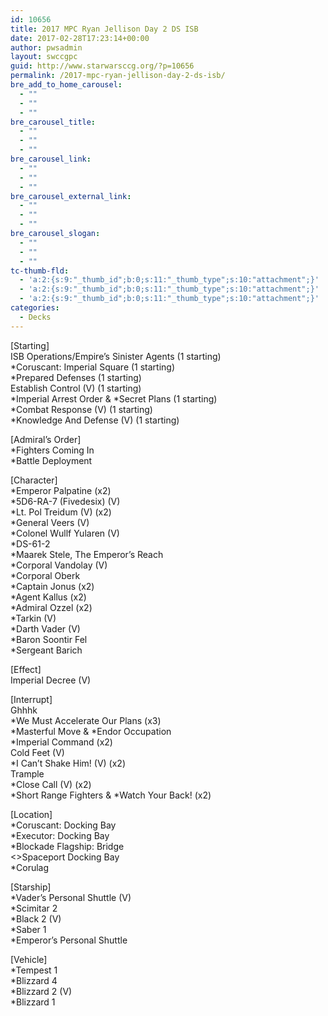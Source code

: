 ```yaml
---
id: 10656
title: 2017 MPC Ryan Jellison Day 2 DS ISB
date: 2017-02-28T17:23:14+00:00
author: pwsadmin
layout: swccgpc
guid: http://www.starwarsccg.org/?p=10656
permalink: /2017-mpc-ryan-jellison-day-2-ds-isb/
bre_add_to_home_carousel:
  - ""
  - ""
  - ""
bre_carousel_title:
  - ""
  - ""
  - ""
bre_carousel_link:
  - ""
  - ""
  - ""
bre_carousel_external_link:
  - ""
  - ""
  - ""
bre_carousel_slogan:
  - ""
  - ""
  - ""
tc-thumb-fld:
  - 'a:2:{s:9:"_thumb_id";b:0;s:11:"_thumb_type";s:10:"attachment";}'
  - 'a:2:{s:9:"_thumb_id";b:0;s:11:"_thumb_type";s:10:"attachment";}'
  - 'a:2:{s:9:"_thumb_id";b:0;s:11:"_thumb_type";s:10:"attachment";}'
categories:
  - Decks
---
```

[Starting]  
ISB Operations/Empire&#8217;s Sinister Agents (1 starting)  
*Coruscant: Imperial Square (1 starting)  
*Prepared Defenses (1 starting)  
Establish Control (V) (1 starting)  
\*Imperial Arrest Order & \*Secret Plans (1 starting)  
*Combat Response (V) (1 starting)  
*Knowledge And Defense (V) (1 starting)

[Admiral&#8217;s Order]  
*Fighters Coming In  
*Battle Deployment

[Character]  
*Emperor Palpatine (x2)  
*5D6-RA-7 (Fivedesix) (V)  
*Lt. Pol Treidum (V) (x2)  
*General Veers (V)  
*Colonel Wullf Yularen (V)  
*DS-61-2  
*Maarek Stele, The Emperor&#8217;s Reach  
*Corporal Vandolay (V)  
*Corporal Oberk  
*Captain Jonus (x2)  
*Agent Kallus (x2)  
*Admiral Ozzel (x2)  
*Tarkin (V)  
*Darth Vader (V)  
*Baron Soontir Fel  
*Sergeant Barich

[Effect]  
Imperial Decree (V)

[Interrupt]  
Ghhhk  
*We Must Accelerate Our Plans (x3)  
\*Masterful Move & \*Endor Occupation  
*Imperial Command (x2)  
Cold Feet (V)  
*I Can&#8217;t Shake Him! (V) (x2)  
Trample  
*Close Call (V) (x2)  
\*Short Range Fighters & \*Watch Your Back! (x2)

[Location]  
*Coruscant: Docking Bay  
*Executor: Docking Bay  
*Blockade Flagship: Bridge  
<>Spaceport Docking Bay  
*Corulag

[Starship]  
*Vader&#8217;s Personal Shuttle (V)  
*Scimitar 2  
*Black 2 (V)  
*Saber 1  
*Emperor&#8217;s Personal Shuttle

[Vehicle]  
*Tempest 1  
*Blizzard 4  
*Blizzard 2 (V)  
*Blizzard 1